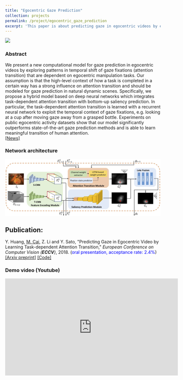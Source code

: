 ```yaml
---
title: "Egocentric Gaze Prediction"
collection: projects
permalink: /project/egocentric_gaze_prediction
excerpt: 'This paper is about predicting gaze in egocentric videos by exploiting temporal context between gaze fixations.'
---
```


<img class="img-responsive" src="/images/ECCV2018_sample.gif">

### Abstract
We present a new computational model for gaze prediction in egocentric videos by exploring patterns in temporal shift of gaze fixations (attention transition) that are dependent on egocentric manipulation tasks.
Our assumption is that the high-level context of how a task is completed in a certain way has a strong influence on attention transition and should be modeled for gaze prediction in natural dynamic scenes.
Specifically, we propose a hybrid model based on deep neural networks which integrates task-dependent attention transition with bottom-up saliency prediction. 
In particular, the task-dependent attention transition is learned with a recurrent neural network to exploit the temporal context of gaze fixations, e.g. looking at a cup after moving gaze away from a grasped bottle.
Experiments on public egocentric activity datasets show that our model significantly outperforms state-of-the-art gaze prediction methods and is able to learn meaningful transition of human attention.  
[[News]](https://www.iis.u-tokyo.ac.jp/en/news/2971/)

### Network architecture
<img class="img-responsive" src="/images/ECCV2018_architecture.jpg">

## Publication:
Y. Huang, <u>M. Cai</u>, Z. Li and Y. Sato, &quot;Predicting Gaze in Egocentric Video by Learning Task-dependent Attention Transition,&quot; <i>European Conference on Computer Vision (**ECCV**)</i>, 2018. (<font color="blue">oral presentation, acceptance rate: 2.4%</font>)  
[[Arxiv preprint]](/files/HCLS_eccv_arxiv2018.pdf)
[[Code]](https://github.com/hyf015/egocentric-gaze-prediction)

### Demo video (Youtube)
<iframe width="560" height="315" src="https://www.youtube.com/embed/TiFz-LP3LW4" frameborder="0" allow="autoplay; encrypted-media" allowfullscreen></iframe>

